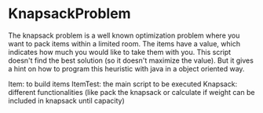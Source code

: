 # KnapsackProblem
The knapsack problem is a well known optimization problem where you want to pack items within a limited room. The items have a value, which indicates how much you would like to take them with you. This script doesn't find the best solution (so it doesn't maximize the value). But it gives a hint on how to program this heuristic with java in a object oriented way.

Item: to build items
ItemTest: the main script to be executed
Knapsack: different functionalities (like pack the knapsack or calculate if weight can be included in knapsack until capacity)
